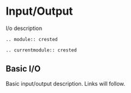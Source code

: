 # Input/Output

I/o description

```{eval-rst}
.. module:: crested
```

```{eval-rst}
.. currentmodule:: crested
```

## Basic I/O

Basic input/output description. Links will follow.
